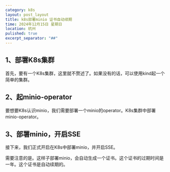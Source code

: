 ```yaml
---
category: k8s
layout: post_layout
title: k8s部署minio 证书自动续期
time: 2024年12月15日 星期日
location: 杭州
pulished: true
excerpt_separator: "##"
---
```

##

## 1、部署K8s集群
首先，要有一个K8s集群，这里就不赘述了。如果没有的话，可以使用kind起一个简单的集群。
## 2、起minio-operator
要想要K8s认识minio，我们需要部署一个minio的operator。K8s集群中部署minio-operator。
## 3、部署minio，开启SSE
接下来，我们正式开启在K8s中部署minio，并开启SSE。

需要注意的是。这样子部署minio，会自动生成一个证书。这个证书的过期时间是一年。这个证书是自动续期的。

